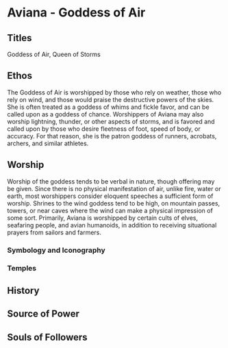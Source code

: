 # Aviana - Goddess of Air

<!-- toc -->

## Titles

Goddess of Air, Queen of Storms

## Ethos

The Goddess of Air is worshipped by those who rely on weather, those
who rely on wind, and those would praise the destructive powers of
the skies. She is often treated as a goddess of whims and fickle
favor, and can be called upon as a goddess of chance. Worshippers
of Aviana may also worship lightning, thunder, or other aspects of
storms, and is favored and called upon by those who desire fleetness
of foot, speed of body, or accuracy. For that reason, she is the patron
goddess of runners, acrobats, archers, and similar athletes.

## Worship

Worship of the goddess tends to be verbal in nature, though offering
may be given. Since there is no physical manifestation of air, unlike
fire, water or earth, most worshippers consider eloquent speeches a
sufficient form of worship. Shrines to the wind goddess tend to be
high, on mountain passes, towers, or near caves where the wind can
make a physical impression of some sort. Primarily, Aviana is
worshipped by certain cults of elves, seafaring people, and avian
humanoids, in addition to receiving situational prayers from sailors
and farmers. 

### Symbology and Iconography

### Temples

## History

## Source of Power

## Souls of Followers

